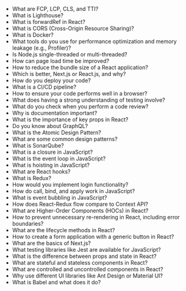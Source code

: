 - What are FCP, LCP, CLS, and TTI?
- What is Lighthouse?
- What is forwardRef in React?
- What is CORS (Cross-Origin Resource Sharing)?
- What is Docker?
- What tools do you use for performance optimization and memory leakage (e.g., Profiler)?
- Is Node.js single-threaded or multi-threaded?
- How can page load time be improved?
- How to reduce the bundle size of a React application?
- Which is better, Next.js or React.js, and why?
- How do you deploy your code?
- What is a CI/CD pipeline?
- How to ensure your code performs well in a browser?
- What does having a strong understanding of testing involve?
- What do you check when you perform a code review?
- Why is documentation important?
- What is the importance of key props in React?
- Do you know about GraphQL?
- What is the Atomic Design Pattern?
- What are some common design patterns?
- What is SonarQube?
- What is a closure in JavaScript?
- What is the event loop in JavaScript?
- What is hoisting in JavaScript?
- What are React hooks?
- What is Redux?
- How would you implement login functionality?
- How do call, bind, and apply work in JavaScript?
- What is event bubbling in JavaScript?
- How does React-Redux flow compare to Context API?
- What are Higher-Order Components (HOCs) in React?
- How to prevent unnecessary re-rendering in React, including error boundaries?
- What are the lifecycle methods in React?
- How to create a form application with a generic button in React?
- What are the basics of Next.js?
- What testing libraries like Jest are available for JavaScript?
- What is the difference between props and state in React?
- What are stateful and stateless components in React?
- What are controlled and uncontrolled components in React?
- Why use different UI libraries like Ant Design or Material UI?
- What is Babel and what does it do?
